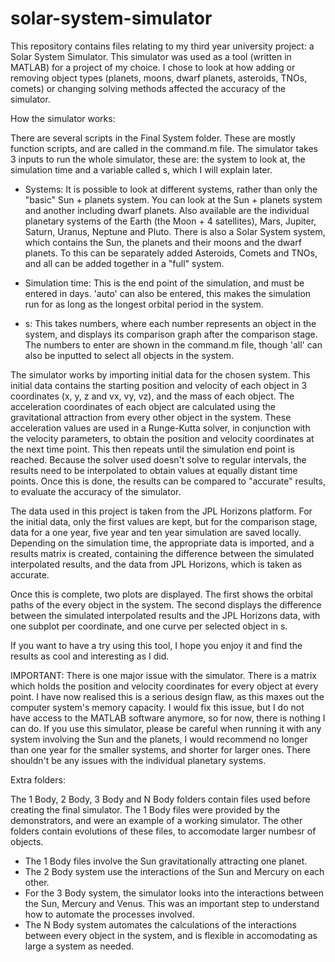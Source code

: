 # solar-system-simulator

This repository contains files relating to my third year university project: a Solar System Simulator. This simulator was used as a tool (written in MATLAB) for a project of my choice. I chose to look at how adding or removing object types (planets, moons, dwarf planets, asteroids, TNOs, comets) or changing solving methods affected the accuracy of the simulator.


How the simulator works:


There are several scripts in the Final System folder. These are mostly function scripts, and are called in the command.m file.
The simulator takes 3 inputs to run the whole simulator, these are: the system to look at, the simulation time and a variable called s, which I will explain later.

- Systems: It is possible to look at different systems, rather than only the "basic" Sun + planets system. You can look at the Sun + planets system and another including dwarf planets. Also available are the individual planetary systems of the Earth (the Moon + 4 satellites), Mars, Jupiter, Saturn, Uranus, Neptune and Pluto. There is also a Solar System system, which contains the Sun, the planets and their moons and the dwarf planets. To this can be separately added Asteroids, Comets and TNOs, and all can be added together in a "full" system.

- Simulation time: This is the end point of the simulation, and must be entered in days. 'auto' can also be entered, this makes the simulation run for as long as the longest orbital period in the system.

- s: This takes numbers, where each number represents an object in the system, and displays its comparison graph after the comparison stage. The numbers to enter are shown in the command.m file, though 'all' can also be inputted to select all objects in the system.


The simulator works by importing initial data for the chosen system. This initial data contains the starting position and velocity of each object in 3 coordinates (x, y, z and vx, vy, vz), and the mass of each object.
The acceleration coordinates of each object are calculated using the gravitational attraction from every other object in the system.
These acceleration values are used in a Runge-Kutta solver, in conjunction with the velocity parameters, to obtain the position and velocity coordinates at the next time point.
This then repeats until the simulation end point is reached.
Because the solver used doesn't solve to regular intervals, the results need to be interpolated to obtain values at equally distant time points.
Once this is done, the results can be compared to "accurate" results, to evaluate the accuracy of the simulator.

The data used in this project is taken from the JPL Horizons platform.
For the initial data, only the first values are kept, but for the comparison stage, data for a one year, five year and ten year simulation are saved locally.
Depending on the simulation time, the appropriate data is imported, and a results matrix is created, containing the difference between the simulated interpolated results, and the data from JPL Horizons, which is taken as accurate.

Once this is complete, two plots are displayed.
The first shows the orbital paths of the every object in the system.
The second displays the difference between the simulated interpolated results and the JPL Horizons data, with one subplot per coordinate, and one curve per selected object in s.


If you want to have a try using this tool, I hope you enjoy it and find the results as cool and interesting as I did.

IMPORTANT: There is one major issue with the simulator.
There is a matrix which holds the position and velocity coordinates for every object at every point.
I have now realised this is a serious design flaw, as this maxes out the computer system's memory capacity.
I would fix this issue, but I do not have access to the MATLAB software anymore, so for now, there is nothing I can do.
If you use this simulator, please be careful when running it with any system involving the Sun and the planets, I would recommend no longer than one year for the smaller systems, and shorter for larger ones.
There shouldn't be any issues with the individual planetary systems.


Extra folders:

The 1 Body, 2 Body, 3 Body and N Body folders contain files used before creating the final simulator.
The 1 Body files were provided by the demonstrators, and were an example of a working simulator.
The other folders contain evolutions of these files, to accomodate larger numbesr of objects.

- The 1 Body files involve the Sun gravitationally attracting one planet.
- The 2 Body system use the interactions of the Sun and Mercury on each other.
- For the 3 Body system, the simulator looks into the interactions between the Sun, Mercury and Venus. This was an important step to understand how to automate the processes involved.
- The N Body system automates the calculations of the interactions between every object in the system, and is flexible in accomodating as large a system as needed.
